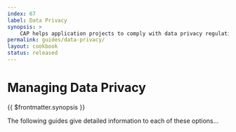 ```yaml
---
index: 67
label: Data Privacy
synopsis: >
    CAP helps application projects to comply with data privacy regulations using SAP Business Technology Platform (BTP) services.
permalink: guides/data-privacy/
layout: cookbook
status: released
---
```


# Managing Data Privacy


{{ $frontmatter.synopsis }}


The following guides give detailed information to each of these options...
